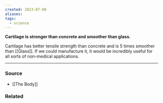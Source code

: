```yaml
---
created: 2023-07-08
aliases: 
tags:
  - science
---
```

**Cartilage is stronger than concrete and smoother than glass.**

Cartilage has better tensile strength than concrete and is 5 times smoother than [[Glass]].  If we could manufacture it, it would be incredibly useful for all sorts of non-medical applications.

****
### Source
- [[The Body]]

### Related
